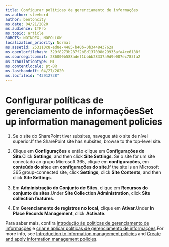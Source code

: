 ```yaml
---
title: Configurar políticas de gerenciamento de informações
ms.author: stevhord
author: bentoncity
ms.date: 04/21/2020
ms.audience: ITPro
ms.topic: article
ROBOTS: NOINDEX, NOFOLLOW
localization_priority: Normal
ms.assetid: 253110c8-ed8e-4485-b40b-0b344843762a
ms.openlocfilehash: 329f8273b287f2b8d137098d29933afa4ce6188f
ms.sourcegitcommit: 286000b588adef1bbbb28337a9d9e087ec783fa2
ms.translationtype: MT
ms.contentlocale: pt-BR
ms.lasthandoff: 04/27/2020
ms.locfileid: "43912738"
---
```

# <a name="set-up-information-management-policies"></a><span data-ttu-id="b3daa-102">Configurar políticas de gerenciamento de informações</span><span class="sxs-lookup"><span data-stu-id="b3daa-102">Set up information management policies</span></span>

1. <span data-ttu-id="b3daa-103">Se o site do SharePoint tiver subsites, navegue até o site de nível superior.</span><span class="sxs-lookup"><span data-stu-id="b3daa-103">If the SharePoint site has subsites, browse to the top-level site.</span></span>
    
2. <span data-ttu-id="b3daa-104">Clique em **Configurações** e então clique em **Configurações do Site**.</span><span class="sxs-lookup"><span data-stu-id="b3daa-104">Click **Settings**, and then click **Site Settings**.</span></span> <span data-ttu-id="b3daa-105">Se o site for um site conectado ao grupo Microsoft 365, clique em **configurações**, em **conteúdo do site**e em **configurações do site**.</span><span class="sxs-lookup"><span data-stu-id="b3daa-105">If the site is an Microsoft 365 group-connected site, click **Settings**, click **Site Contents**, and then click **Site Settings**.</span></span>
    
3. <span data-ttu-id="b3daa-106">Em **Administração do Conjunto de Sites**, clique em **Recursos do conjunto de sites**.</span><span class="sxs-lookup"><span data-stu-id="b3daa-106">Under **Site Collection Administration**, click **Site collection features**.</span></span>
    
4. <span data-ttu-id="b3daa-107">Em **Gerenciamento de registros no local**, clique em **Ativar**.</span><span class="sxs-lookup"><span data-stu-id="b3daa-107">Under **In Place Records Management**, click **Activate**.</span></span>
    
<span data-ttu-id="b3daa-108">Para saber mais, confira [introdução às políticas de gerenciamento de informações](https://go.microsoft.com/fwlink/?linkid=404239) e [criar e aplicar políticas de gerenciamento de informações](https://go.microsoft.com/fwlink/?linkid=2003916).</span><span class="sxs-lookup"><span data-stu-id="b3daa-108">For more info, see [Introduction to information management policies](https://go.microsoft.com/fwlink/?linkid=404239) and [Create and apply information management policies](https://go.microsoft.com/fwlink/?linkid=2003916).</span></span>
  


